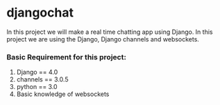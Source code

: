 # djangochat
In this project we will make a real time chatting app using Django.
In this project we are using the Django, Django channels and websockets.
### Basic Requirement for this project:
1. Django == 4.0
2. channels == 3.0.5
3. python == 3.0
4. Basic knowledge of websockets
